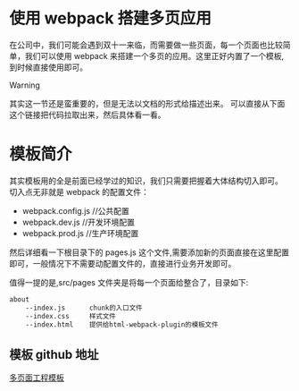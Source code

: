 # 使用 webpack 搭建多页应用

在公司中，我们可能会遇到双十一来临，而需要做一些页面，每一个页面也比较简单，我们可以使用 webpack 来搭建一个多页的应用。这里正好内置了一个模板,到时候直接使用即可。

> [!WARNING]
> 其实这一节还是蛮重要的，但是无法以文档的形式给描述出来。
> 可以直接从下面这个链接把代码拉取出来，然后具体看一看。

# 模板简介

其实模板用的全是前面已经学过的知识，我们只需要把握着大体结构切入即可。
切入点无非就是 webpack 的配置文件：

- webpack.config.js //公共配置
- webpack.dev.js //开发环境配置
- webpack.prod.js //生产环境配置

然后详细看一下根目录下的 pages.js 这个文件,需要添加新的页面直接在这里配置即可，一般情况下不需要动配置文件的，直接进行业务开发即可。

值得一提的是,src/pages 文件夹是将每一个页面给整合了，目录如下:

```sh
about
    --index.js      chunk的入口文件
    --index.css     样式文件
    --index.html    提供给html-webpack-plugin的模板文件
```

## 模板 github 地址

[多页面工程模板](https://github.com/ZongYan30/Multiple-page-webpack-template)
